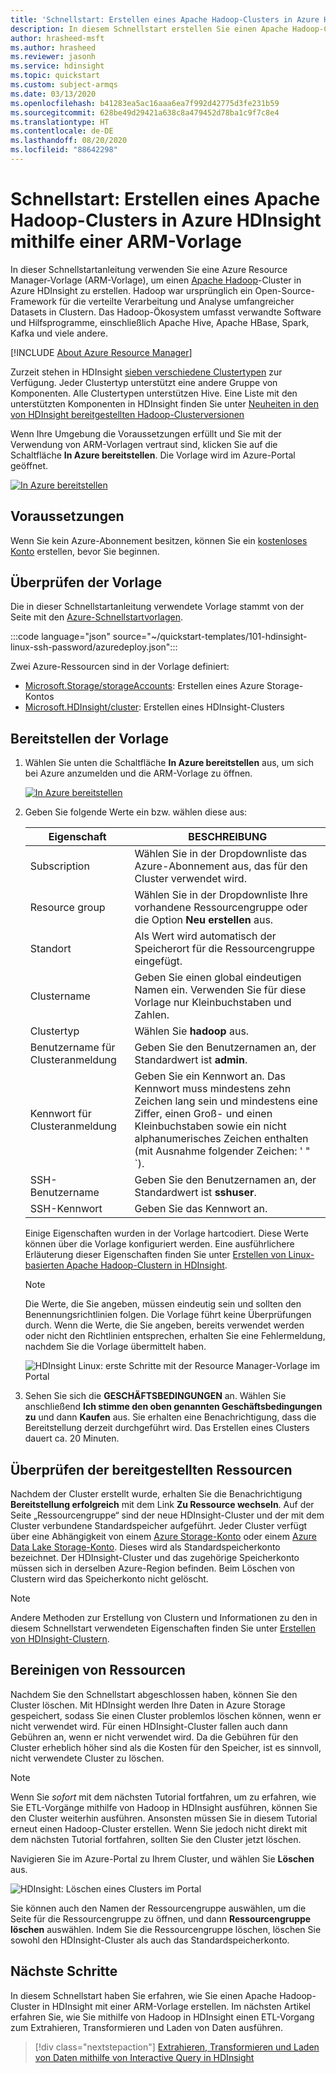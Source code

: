```yaml
---
title: 'Schnellstart: Erstellen eines Apache Hadoop-Clusters in Azure HDInsight mit einer Resource Manager-Vorlage'
description: In diesem Schnellstart erstellen Sie einen Apache Hadoop-Cluster in Azure HDInsight mit einer Resource Manager-Vorlage.
author: hrasheed-msft
ms.author: hrasheed
ms.reviewer: jasonh
ms.service: hdinsight
ms.topic: quickstart
ms.custom: subject-armqs
ms.date: 03/13/2020
ms.openlocfilehash: b41283ea5ac16aaa6ea7f992d42775d3fe231b59
ms.sourcegitcommit: 628be49d29421a638c8a479452d78ba1c9f7c8e4
ms.translationtype: HT
ms.contentlocale: de-DE
ms.lasthandoff: 08/20/2020
ms.locfileid: "88642298"
---
```

# <a name="quickstart-create-apache-hadoop-cluster-in-azure-hdinsight-using-arm-template"></a>Schnellstart: Erstellen eines Apache Hadoop-Clusters in Azure HDInsight mithilfe einer ARM-Vorlage

In dieser Schnellstartanleitung verwenden Sie eine Azure Resource Manager-Vorlage (ARM-Vorlage), um einen [Apache Hadoop](./apache-hadoop-introduction.md)-Cluster in Azure HDInsight zu erstellen. Hadoop war ursprünglich ein Open-Source-Framework für die verteilte Verarbeitung und Analyse umfangreicher Datasets in Clustern. Das Hadoop-Ökosystem umfasst verwandte Software und Hilfsprogramme, einschließlich Apache Hive, Apache HBase, Spark, Kafka und viele andere.

[!INCLUDE [About Azure Resource Manager](../../../includes/resource-manager-quickstart-introduction.md)]
  
Zurzeit stehen in HDInsight [sieben verschiedene Clustertypen](../hdinsight-overview.md#cluster-types-in-hdinsight) zur Verfügung. Jeder Clustertyp unterstützt eine andere Gruppe von Komponenten. Alle Clustertypen unterstützen Hive. Eine Liste mit den unterstützten Komponenten in HDInsight finden Sie unter [Neuheiten in den von HDInsight bereitgestellten Hadoop-Clusterversionen](../hdinsight-component-versioning.md)  

Wenn Ihre Umgebung die Voraussetzungen erfüllt und Sie mit der Verwendung von ARM-Vorlagen vertraut sind, klicken Sie auf die Schaltfläche **In Azure bereitstellen**. Die Vorlage wird im Azure-Portal geöffnet.

[![In Azure bereitstellen](../../media/template-deployments/deploy-to-azure.svg)](https://portal.azure.com/#create/Microsoft.Template/uri/https%3A%2F%2Fraw.githubusercontent.com%2FAzure%2Fazure-quickstart-templates%2Fmaster%2F101-hdinsight-linux-ssh-password%2Fazuredeploy.json)

## <a name="prerequisites"></a>Voraussetzungen

Wenn Sie kein Azure-Abonnement besitzen, können Sie ein [kostenloses Konto](https://azure.microsoft.com/free/?WT.mc_id=A261C142F) erstellen, bevor Sie beginnen.

## <a name="review-the-template"></a>Überprüfen der Vorlage

Die in dieser Schnellstartanleitung verwendete Vorlage stammt von der Seite mit den [Azure-Schnellstartvorlagen](https://azure.microsoft.com/resources/templates/101-hdinsight-linux-ssh-password/).

:::code language="json" source="~/quickstart-templates/101-hdinsight-linux-ssh-password/azuredeploy.json":::

Zwei Azure-Ressourcen sind in der Vorlage definiert:

* [Microsoft.Storage/storageAccounts](/azure/templates/microsoft.storage/storageaccounts): Erstellen eines Azure Storage-Kontos
* [Microsoft.HDInsight/cluster](/azure/templates/microsoft.hdinsight/clusters): Erstellen eines HDInsight-Clusters

## <a name="deploy-the-template"></a>Bereitstellen der Vorlage

1. Wählen Sie unten die Schaltfläche **In Azure bereitstellen** aus, um sich bei Azure anzumelden und die ARM-Vorlage zu öffnen.

    [![In Azure bereitstellen](../../media/template-deployments/deploy-to-azure.svg)](https://portal.azure.com/#create/Microsoft.Template/uri/https%3A%2F%2Fraw.githubusercontent.com%2FAzure%2Fazure-quickstart-templates%2Fmaster%2F101-hdinsight-linux-ssh-password%2Fazuredeploy.json)

1. Geben Sie folgende Werte ein bzw. wählen diese aus:

    |Eigenschaft  |BESCHREIBUNG  |
    |---------|---------|
    |Subscription|Wählen Sie in der Dropdownliste das Azure-Abonnement aus, das für den Cluster verwendet wird.|
    |Resource group|Wählen Sie in der Dropdownliste Ihre vorhandene Ressourcengruppe oder die Option **Neu erstellen** aus.|
    |Standort|Als Wert wird automatisch der Speicherort für die Ressourcengruppe eingefügt.|
    |Clustername|Geben Sie einen global eindeutigen Namen ein. Verwenden Sie für diese Vorlage nur Kleinbuchstaben und Zahlen.|
    |Clustertyp | Wählen Sie **hadoop** aus. |
    |Benutzername für Clusteranmeldung|Geben Sie den Benutzernamen an, der Standardwert ist **admin**.|
    |Kennwort für Clusteranmeldung|Geben Sie ein Kennwort an. Das Kennwort muss mindestens zehn Zeichen lang sein und mindestens eine Ziffer, einen Groß- und einen Kleinbuchstaben sowie ein nicht alphanumerisches Zeichen enthalten (mit Ausnahme folgender Zeichen: ' " `). |
    |SSH-Benutzername|Geben Sie den Benutzernamen an, der Standardwert ist **sshuser**.|
    |SSH-Kennwort|Geben Sie das Kennwort an.|

    Einige Eigenschaften wurden in der Vorlage hartcodiert.  Diese Werte können über die Vorlage konfiguriert werden. Eine ausführlichere Erläuterung dieser Eigenschaften finden Sie unter [Erstellen von Linux-basierten Apache Hadoop-Clustern in HDInsight](../hdinsight-hadoop-provision-linux-clusters.md).

    > [!NOTE]  
    > Die Werte, die Sie angeben, müssen eindeutig sein und sollten den Benennungsrichtlinien folgen. Die Vorlage führt keine Überprüfungen durch. Wenn die Werte, die Sie angeben, bereits verwendet werden oder nicht den Richtlinien entsprechen, erhalten Sie eine Fehlermeldung, nachdem Sie die Vorlage übermittelt haben.  

    ![HDInsight Linux: erste Schritte mit der Resource Manager-Vorlage im Portal](./media/apache-hadoop-linux-tutorial-get-started/hdinsight-linux-get-started-arm-template-on-portal.png "Bereitstellen eines Hadoop-Clusters in HDInsight mithilfe des Azure-Portals und einer Resource Manager-Vorlage für Ressourcengruppen")

1. Sehen Sie sich die **GESCHÄFTSBEDINGUNGEN** an. Wählen Sie anschließend **Ich stimme den oben genannten Geschäftsbedingungen zu** und dann **Kaufen** aus. Sie erhalten eine Benachrichtigung, dass die Bereitstellung derzeit durchgeführt wird. Das Erstellen eines Clusters dauert ca. 20 Minuten.

## <a name="review-deployed-resources"></a>Überprüfen der bereitgestellten Ressourcen

Nachdem der Cluster erstellt wurde, erhalten Sie die Benachrichtigung **Bereitstellung erfolgreich** mit dem Link **Zu Ressource wechseln**. Auf der Seite „Ressourcengruppe“ sind der neue HDInsight-Cluster und der mit dem Cluster verbundene Standardspeicher aufgeführt. Jeder Cluster verfügt über eine Abhängigkeit von einem [Azure Storage-Konto](../hdinsight-hadoop-use-blob-storage.md) oder einem [Azure Data Lake Storage-Konto](../hdinsight-hadoop-use-data-lake-store.md). Dieses wird als Standardspeicherkonto bezeichnet. Der HDInsight-Cluster und das zugehörige Speicherkonto müssen sich in derselben Azure-Region befinden. Beim Löschen von Clustern wird das Speicherkonto nicht gelöscht.

> [!NOTE]  
> Andere Methoden zur Erstellung von Clustern und Informationen zu den in diesem Schnellstart verwendeten Eigenschaften finden Sie unter [Erstellen von HDInsight-Clustern](../hdinsight-hadoop-provision-linux-clusters.md).

## <a name="clean-up-resources"></a>Bereinigen von Ressourcen

Nachdem Sie den Schnellstart abgeschlossen haben, können Sie den Cluster löschen. Mit HDInsight werden Ihre Daten in Azure Storage gespeichert, sodass Sie einen Cluster problemlos löschen können, wenn er nicht verwendet wird. Für einen HDInsight-Cluster fallen auch dann Gebühren an, wenn er nicht verwendet wird. Da die Gebühren für den Cluster erheblich höher sind als die Kosten für den Speicher, ist es sinnvoll, nicht verwendete Cluster zu löschen.

> [!NOTE]  
> Wenn Sie *sofort* mit dem nächsten Tutorial fortfahren, um zu erfahren, wie Sie ETL-Vorgänge mithilfe von Hadoop in HDInsight ausführen, können Sie den Cluster weiterhin ausführen. Ansonsten müssen Sie in diesem Tutorial erneut einen Hadoop-Cluster erstellen. Wenn Sie jedoch nicht direkt mit dem nächsten Tutorial fortfahren, sollten Sie den Cluster jetzt löschen.

Navigieren Sie im Azure-Portal zu Ihrem Cluster, und wählen Sie **Löschen** aus.

![HDInsight: Löschen eines Clusters im Portal](./media/apache-hadoop-linux-tutorial-get-started/hdinsight-delete-cluster.png "HDInsight: Löschen eines Clusters im Portal")

Sie können auch den Namen der Ressourcengruppe auswählen, um die Seite für die Ressourcengruppe zu öffnen, und dann **Ressourcengruppe löschen** auswählen. Indem Sie die Ressourcengruppe löschen, löschen Sie sowohl den HDInsight-Cluster als auch das Standardspeicherkonto.

## <a name="next-steps"></a>Nächste Schritte

In diesem Schnellstart haben Sie erfahren, wie Sie einen Apache Hadoop-Cluster in HDInsight mit einer ARM-Vorlage erstellen. Im nächsten Artikel erfahren Sie, wie Sie mithilfe von Hadoop in HDInsight einen ETL-Vorgang zum Extrahieren, Transformieren und Laden von Daten ausführen.

> [!div class="nextstepaction"]
> [Extrahieren, Transformieren und Laden von Daten mithilfe von Interactive Query in HDInsight](../interactive-query/interactive-query-tutorial-analyze-flight-data.md)
